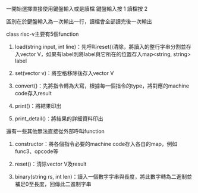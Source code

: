 一開始選擇直接使用鍵盤輸入或是讀檔
鍵盤輸入按 1
讀檔按 2

區別在於鍵盤輸入為一次輸出一行，讀檔會全部讀完後一次輸出

class risc-v主要有5個function

1. load(string input, int line)：先呼叫reset()清除，將讀入的整行字串分割並存入vector<string> V，如果有label則將label與它所在的位置存入map<string, string> label

2. set(vector<string> v)：將空格移除後存入vector<string> V

3. convert()：先將指令轉為大寫，根據每一個指令的type，將對應的machine code存入result

4. print()：將結果印出

5. print_detail()：將結果的詳細資料印出

還有一些其他無法直接從外部呼叫function

1. constructor：將各個指令必要的machine code存入各自的map，例如func3、opcode等

2. reset()：清除vector<string> V及result

3. binary(string rs, int len)：讀入一個數字字串與長度，將此數字轉為二進制並補足0至長度，回傳此二進制字串